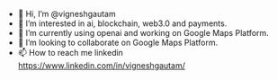 - 👋 Hi, I’m @vigneshgautam
- 👀 I’m interested in ai, blockchain, web3.0 and payments.
- 🌱 I’m currently using openai and working on Google Maps Platform.
- 💞️ I’m looking to collaborate on Google Maps Platform.
- 📫 How to reach me linkedin https://www.linkedin.com/in/vigneshgautam/

<!---
vigneshgautam/vigneshgautam is a ✨ special ✨ repository because its `README.md` (this file) appears on your GitHub profile.
You can click the Preview link to take a look at your changes.
--->
